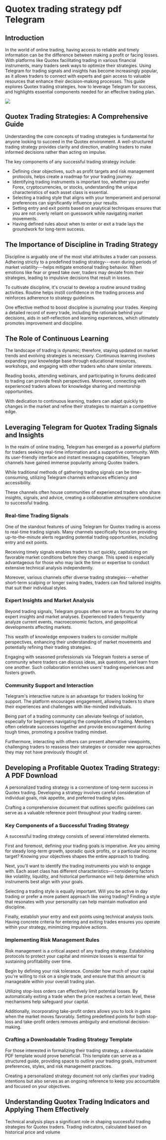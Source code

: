 # Quotex trading strategy pdf Telegram

## Introduction

In the world of online trading, having access to reliable and timely
information can be the difference between making a profit or facing
losses. With platforms like Quotex facilitating trading in various
financial instruments, many traders seek ways to optimize their
strategies. Using Telegram for trading signals and insights has become
increasingly popular, as it allows traders to connect with experts and
gain access to valuable resources that enhance their decision-making
processes. This guide explores Quotex trading strategies, how to
leverage Telegram for success, and highlights essential components
needed for an effective trading plan.

[![](https://static.quotex.io/files/4_en/300_250.jpg)](https://traff.sbs/brokerqxlid)

## Quotex Trading Strategies: A Comprehensive Guide

Understanding the core concepts of trading strategies is fundamental for
anyone looking to succeed in the Quotex environment. A well-structured
trading strategy provides clarity and direction, enabling traders to
make informed decisions rather than acting on impulse.

The key components of any successful trading strategy include:

-   Defining clear objectives, such as profit targets and risk
    management protocols, helps create a roadmap for your trading
    journey.
-   Identifying trading instruments is important too, whether you prefer
    Forex, cryptocurrencies, or stocks, understanding the unique
    characteristics of each asset class is essential.
-   Selecting a trading style that aligns with your temperament and
    personal preferences can significantly influence your results.
-   Setting entry and exit points based on analytical techniques ensures
    that you are not overly reliant on guesswork while navigating market
    movements.
-   Having defined rules about when to enter or exit a trade lays the
    groundwork for long-term success.

## The Importance of Discipline in Trading Strategy

Discipline is arguably one of the most vital attributes a trader can
possess. Adhering strictly to a predefined trading strategy---even
during periods of market volatility---helps mitigate emotional trading
behavior. When emotions like fear or greed take over, traders may
deviate from their strategies, leading to impulsive decisions that
result in losses.

To cultivate discipline, it\'s crucial to develop a routine around
trading activities. Routine helps instill confidence in the trading
process and reinforces adherence to strategy guidelines.

One effective method to boost discipline is journaling your trades.
Keeping a detailed record of every trade, including the rationale behind
your decisions, aids in self-reflection and learning experiences, which
ultimately promotes improvement and discipline.

## The Role of Continuous Learning

The landscape of trading is dynamic; therefore, staying updated on
market trends and evolving strategies is necessary. Continuous learning
involves expanding your knowledge base through educational resources,
workshops, and engaging with other traders who share similar interests.

Reading books, attending webinars, and participating in forums dedicated
to trading can provide fresh perspectives. Moreover, connecting with
experienced traders allows for knowledge sharing and mentorship
opportunities.

With dedication to continuous learning, traders can adapt quickly to
changes in the market and refine their strategies to maintain a
competitive edge.

## Leveraging Telegram for Quotex Trading Signals and Insights

In the realm of online trading, Telegram has emerged as a powerful
platform for traders seeking real-time information and a supportive
community. With its user-friendly interface and instant messaging
capabilities, Telegram channels have gained immense popularity among
Quotex traders.

While traditional methods of gathering trading signals can be
time-consuming, utilizing Telegram channels enhances efficiency and
accessibility.

These channels often house communities of experienced traders who share
insights, signals, and advice, creating a collaborative atmosphere
conducive to successful trading.

### Real-time Trading Signals

One of the standout features of using Telegram for Quotex trading is
access to real-time trading signals. Many channels specifically focus on
providing up-to-the-minute alerts regarding potential trading
opportunities, including entry and exit points.

Receiving timely signals enables traders to act quickly, capitalizing on
favorable market conditions before they change. This speed is especially
advantageous for those who may lack the time or expertise to conduct
extensive technical analysis independently.

Moreover, various channels offer diverse trading strategies---whether
short-term scalping or longer swing trades, traders can find tailored
insights that suit their individual styles.

### Expert Insights and Market Analysis

Beyond trading signals, Telegram groups often serve as forums for
sharing expert insights and market analyses. Experienced traders
frequently analyze current events, macroeconomic factors, and
geopolitical developments affecting markets.

This wealth of knowledge empowers traders to consider multiple
perspectives, enhancing their understanding of market movements and
potentially refining their trading strategies.

Engaging with seasoned professionals via Telegram fosters a sense of
community where traders can discuss ideas, ask questions, and learn from
one another. Such collaboration enriches users\' trading experiences and
fosters growth.

### Community Support and Interaction

Telegram\'s interactive nature is an advantage for traders looking for
support. The platform encourages engagement, allowing traders to share
their experiences and challenges with like-minded individuals.

Being part of a trading community can alleviate feelings of isolation,
especially for beginners navigating the complexities of trading. Members
often celebrate successes together and provide encouragement during
tough times, promoting a positive trading mindset.

Furthermore, interacting with others can present alternative viewpoints,
challenging traders to reassess their strategies or consider new
approaches they may not have previously thought of.

## Developing a Profitable Quotex Trading Strategy: A PDF Download

A personalized trading strategy is a cornerstone of long-term success in
Quotex trading. Developing a strategy involves careful consideration of
individual goals, risk appetite, and preferred trading styles.

Crafting a comprehensive document that outlines specific guidelines can
serve as a valuable reference point throughout your trading career.

### Key Components of a Successful Trading Strategy

A successful trading strategy consists of several interrelated elements.

First and foremost, defining your trading goals is imperative. Are you
aiming for steady long-term growth, sporadic quick profits, or a
particular income target? Knowing your objectives shapes the entire
approach to trading.

Next, you\'ll want to identify the trading instruments you wish to
engage with. Each asset class has different
characteristics---considering factors like volatility, liquidity, and
historical performance will help determine which instruments best align
with your goals.

Selecting a trading style is equally important. Will you be active in
day trading or prefer a more patient approach like swing trading?
Finding a style that resonates with your personality can help maintain
motivation and discipline.

Finally, establish your entry and exit points using technical analysis
tools. Having concrete criteria for entering and exiting trades ensures
you operate within your strategy, minimizing impulsive actions.

### Implementing Risk Management Rules

Risk management is a critical aspect of any trading strategy.
Establishing protocols to protect your capital and minimize losses is
essential for sustaining profitability over time.

Begin by defining your risk tolerance. Consider how much of your capital
you\'re willing to risk on a single trade, and ensure that this amount
is manageable within your overall trading plan.

Utilizing stop-loss orders can effectively limit potential losses. By
automatically exiting a trade when the price reaches a certain level,
these mechanisms help safeguard your capital.

Additionally, incorporating take-profit orders allows you to lock in
gains when the market moves favorably. Setting predefined points for
both stop-loss and take-profit orders removes ambiguity and emotional
decision-making.

### Crafting a Downloadable Trading Strategy Template

For those interested in formalizing their trading strategy, a
downloadable PDF template would prove beneficial. This template can
serve as a structured guide, providing space to outline your trading
goals, instrument preferences, styles, and risk management practices.

Creating a personalized strategy document not only clarifies your
trading intentions but also serves as an ongoing reference to keep you
accountable and focused on your objectives.

## Understanding Quotex Trading Indicators and Applying Them Effectively

Technical analysis plays a significant role in shaping successful
trading strategies for Quotex traders. Trading indicators, calculated
based on historical price and volume

